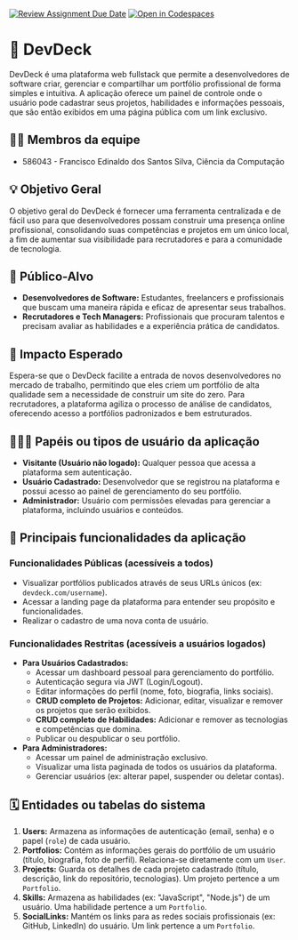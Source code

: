 [![Review Assignment Due Date](https://classroom.github.com/assets/deadline-readme-button-22041afd0340ce965d47ae6ef1cefeee28c7c493a6346c4f15d667ab976d596c.svg)](https://classroom.github.com/a/iVa2Dd1Z)
[![Open in Codespaces](https://classroom.github.com/assets/launch-codespace-2972f46106e565e64193e422d61a12cf1da4916b45550586e14ef0a7c637dd04.svg)](https://classroom.github.com/open-in-codespaces?assignment_repo_id=21084164)
# :checkered_flag: DevDeck

DevDeck é uma plataforma web fullstack que permite a desenvolvedores de software criar, gerenciar e compartilhar um portfólio profissional de forma simples e intuitiva. A aplicação oferece um painel de controle onde o usuário pode cadastrar seus projetos, habilidades e informações pessoais, que são então exibidos em uma página pública com um link exclusivo.

## :technologist: Membros da equipe

* 586043 - Francisco Edinaldo dos Santos Silva, Ciência da Computação

## :bulb: Objetivo Geral
O objetivo geral do DevDeck é fornecer uma ferramenta centralizada e de fácil uso para que desenvolvedores possam construir uma presença online profissional, consolidando suas competências e projetos em um único local, a fim de aumentar sua visibilidade para recrutadores e para a comunidade de tecnologia.

## :eyes: Público-Alvo
* **Desenvolvedores de Software:** Estudantes, freelancers e profissionais que buscam uma maneira rápida e eficaz de apresentar seus trabalhos.
* **Recrutadores e Tech Managers:** Profissionais que procuram talentos e precisam avaliar as habilidades e a experiência prática de candidatos.

## :star2: Impacto Esperado
Espera-se que o DevDeck facilite a entrada de novos desenvolvedores no mercado de trabalho, permitindo que eles criem um portfólio de alta qualidade sem a necessidade de construir um site do zero. Para recrutadores, a plataforma agiliza o processo de análise de candidatos, oferecendo acesso a portfólios padronizados e bem estruturados.

## :people_holding_hands: Papéis ou tipos de usuário da aplicação

* **Visitante (Usuário não logado):** Qualquer pessoa que acessa a plataforma sem autenticação.
* **Usuário Cadastrado:** Desenvolvedor que se registrou na plataforma e possui acesso ao painel de gerenciamento do seu portfólio.
* **Administrador:** Usuário com permissões elevadas para gerenciar a plataforma, incluindo usuários e conteúdos.

## :triangular_flag_on_post:	 Principais funcionalidades da aplicação

### Funcionalidades Públicas (acessíveis a todos)
* Visualizar portfólios publicados através de seus URLs únicos (ex: `devdeck.com/username`).
* Acessar a landing page da plataforma para entender seu propósito e funcionalidades.
* Realizar o cadastro de uma nova conta de usuário.

### Funcionalidades Restritas (acessíveis a usuários logados)
* **Para Usuários Cadastrados:**
    * Acessar um dashboard pessoal para gerenciamento do portfólio.
    * Autenticação segura via JWT (Login/Logout).
    * Editar informações do perfil (nome, foto, biografia, links sociais).
    * **CRUD completo de Projetos:** Adicionar, editar, visualizar e remover os projetos que serão exibidos.
    * **CRUD completo de Habilidades:** Adicionar e remover as tecnologias e competências que domina.
    * Publicar ou despublicar o seu portfólio.
* **Para Administradores:**
    * Acessar um painel de administração exclusivo.
    * Visualizar uma lista paginada de todos os usuários da plataforma.
    * Gerenciar usuários (ex: alterar papel, suspender ou deletar contas).

## :spiral_calendar: Entidades ou tabelas do sistema

1.  **Users:** Armazena as informações de autenticação (email, senha) e o papel (`role`) de cada usuário.
2.  **Portfolios:** Contém as informações gerais do portfólio de um usuário (título, biografia, foto de perfil). Relaciona-se diretamente com um `User`.
3.  **Projects:** Guarda os detalhes de cada projeto cadastrado (título, descrição, link do repositório, tecnologias). Um projeto pertence a um `Portfolio`.
4.  **Skills:** Armazena as habilidades (ex: "JavaScript", "Node.js") de um usuário. Uma habilidade pertence a um `Portfolio`.
5.  **SocialLinks:** Mantém os links para as redes sociais profissionais (ex: GitHub, LinkedIn) do usuário. Um link pertence a um `Portfolio`.
